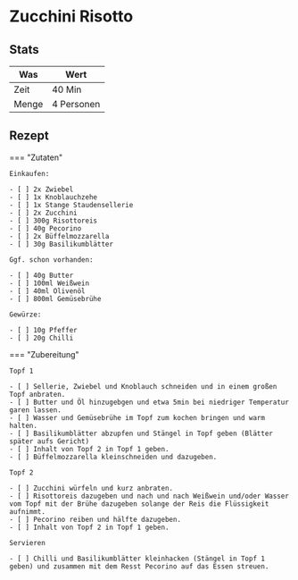 # Zucchini Risotto

## Stats

| Was   | Wert        |
|-------|-------------|
| Zeit  | 40 Min      |
| Menge | 4 Personen |

## Rezept

=== "Zutaten"

    Einkaufen:

    - [ ] 2x Zwiebel
    - [ ] 1x Knoblauchzehe
    - [ ] 1x Stange Staudensellerie
    - [ ] 2x Zucchini
    - [ ] 300g Risottoreis
    - [ ] 40g Pecorino
    - [ ] 2x Büffelmozzarella
    - [ ] 30g Basilikumblätter

    Ggf. schon vorhanden:

    - [ ] 40g Butter
    - [ ] 100ml Weißwein
    - [ ] 40ml Olivenöl
    - [ ] 800ml Gemüsebrühe

    Gewürze:

    - [ ] 10g Pfeffer
    - [ ] 20g Chilli

=== "Zubereitung"

    Topf 1

    - [ ] Sellerie, Zwiebel und Knoblauch schneiden und in einem großen Topf anbraten.
    - [ ] Butter und Öl hinzugebgen und etwa 5min bei niedriger Temperatur garen lassen.
    - [ ] Wasser und Gemüsebrühe im Topf zum kochen bringen und warm halten.
    - [ ] Basilikumblätter abzupfen und Stängel in Topf geben (Blätter später aufs Gericht)
    - [ ] Inhalt von Topf 2 in Topf 1 geben.
    - [ ] Büffelmozzarella kleinschneiden und dazugeben.

    Topf 2

    - [ ] Zucchini würfeln und kurz anbraten.
    - [ ] Risottoreis dazugeben und nach und nach Weißwein und/oder Wasser vom Topf mit der Brühe dazugeben solange der Reis die Flüssigkeit aufnimmt.
    - [ ] Pecorino reiben und hälfte dazugeben.
    - [ ] Inhalt von Topf 2 in Topf 1 geben.

    Servieren

    - [ ] Chilli und Basilikumblätter kleinhacken (Stängel in Topf 1 geben) und zusammen mit dem Resst Pecorino auf das Essen streuen.


